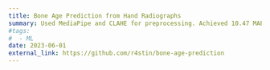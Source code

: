 ```yaml
---
title: Bone Age Prediction from Hand Radiographs
summary: Used MediaPipe and CLAHE for preprocessing. Achieved 10.47 MAE using deep regression (ResNet, Inception-v4).
#tags:
#  - ML
date: 2023-06-01
external_link: https://github.com/r4stin/bone-age-prediction
---
```


